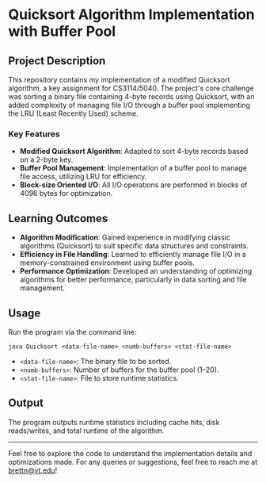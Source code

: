 # Quicksort Algorithm Implementation with Buffer Pool

## Project Description

This repository contains my implementation of a modified Quicksort algorithm, a key assignment for CS3114/5040. The project's core challenge was sorting a binary file containing 4-byte records using Quicksort, with an added complexity of managing file I/O through a buffer pool implementing the LRU (Least Recently Used) scheme.

### Key Features

- **Modified Quicksort Algorithm**: Adapted to sort 4-byte records based on a 2-byte key.
- **Buffer Pool Management**: Implementation of a buffer pool to manage file access, utilizing LRU for efficiency.
- **Block-size Oriented I/O**: All I/O operations are performed in blocks of 4096 bytes for optimization.

## Learning Outcomes

- **Algorithm Modification**: Gained experience in modifying classic algorithms (Quicksort) to suit specific data structures and constraints.
- **Efficiency in File Handling**: Learned to efficiently manage file I/O in a memory-constrained environment using buffer pools.
- **Performance Optimization**: Developed an understanding of optimizing algorithms for better performance, particularly in data sorting and file management.

## Usage

Run the program via the command line:

```java Quicksort <data-file-name> <numb-buffers> <stat-file-name>```

- `<data-file-name>`: The binary file to be sorted.
- `<numb-buffers>`: Number of buffers for the buffer pool (1–20).
- `<stat-file-name>`: File to store runtime statistics.

## Output

The program outputs runtime statistics including cache hits, disk reads/writes, and total runtime of the algorithm.

---

Feel free to explore the code to understand the implementation details and optimizations made. For any queries or suggestions, feel free to reach me at brettn@vt.edu!
